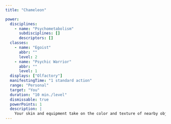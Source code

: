 ```yaml
---
title: "Chameleon"

power:
  disciplines:
    - name: "Psychometabolism"
      subdisciplines: []
      descriptors: []
  classes:
    - name: "Egoist"
      abbr: ""
      level: 2
    - name: "Psychic Warrior"
      abbr: ""
      level: 1
  displays: ["Olfactory"]
  manifestingTime: "1 standard action"
  range: "Personal"
  target: "You"
  duration: "10 min./level"
  dismissable: true
  powerPoints: 1
  description: |
    Your skin and equipment take on the color and texture of nearby objects, including floors and walls. You receive a +10 enhancement bonus on Hide checks.
---
```

